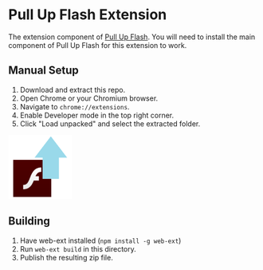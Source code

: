 # Pull Up Flash Extension

The extension component of [Pull Up Flash](https://github.com/jamesgrams/pull-up-flash). You will need to install the main component of Pull Up Flash for this extension to work.

## Manual Setup

1. Download and extract this repo.
2. Open Chrome or your Chromium browser.
3. Navigate to `chrome://extensions`.
4. Enable Developer mode in the top right corner.
5. Click "Load unpacked" and select the extracted folder.

![Pull Up Flash Logo](./icon128.png)

## Building

1. Have web-ext installed (`npm install -g web-ext`)
2. Run `web-ext build` in this directory.
3. Publish the resulting zip file.